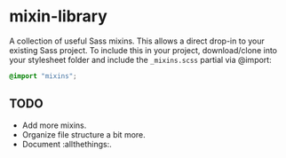 # mixin-library
A collection of useful Sass mixins. This allows a direct drop-in to your existing Sass project. To include this in your project, download/clone into your stylesheet folder and include the `_mixins.scss` partial via @import:

```scss
@import "mixins";
```

## TODO
* Add more mixins.
* Organize file structure a bit more.
* Document :allthethings:.
